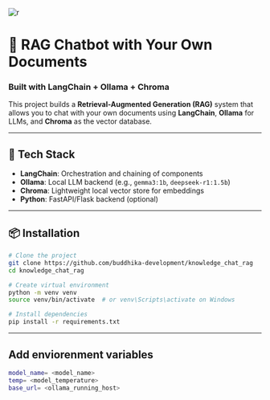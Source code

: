 ![r](https://github.com/user-attachments/assets/41d0345a-9831-4e66-9d63-847141c9e6bd)

# 🧠 RAG Chatbot with Your Own Documents  
### Built with LangChain + Ollama + Chroma

This project builds a **Retrieval-Augmented Generation (RAG)** system that allows you to chat with your own documents using **LangChain**, **Ollama** for LLMs, and **Chroma** as the vector database.

---

## 🚀 Tech Stack

- **LangChain**: Orchestration and chaining of components
- **Ollama**: Local LLM backend (e.g., `gemma3:1b`, `deepseek-r1:1.5b`)
- **Chroma**: Lightweight local vector store for embeddings
- **Python**: FastAPI/Flask backend (optional)

---

## 📦 Installation

```bash
# Clone the project
git clone https://github.com/buddhika-development/knowledge_chat_rag
cd knowledge_chat_rag

# Create virtual environment
python -m venv venv
source venv/bin/activate  # or venv\Scripts\activate on Windows

# Install dependencies
pip install -r requirements.txt
```

---
## Add enviorenment variables
```bash
model_name= <model_name>
temp= <model_temperature>
base_url= <ollama_running_host>
```
